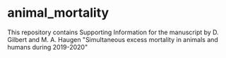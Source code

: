 # animal_mortality
This repository contains Supporting Information for the manuscript by D. Gilbert and M. A. Haugen "Simultaneous excess mortality in animals and humans during 2019-2020"
